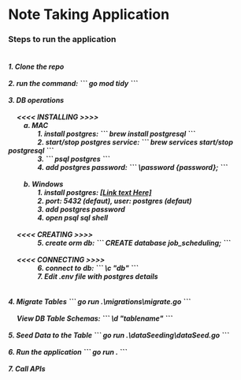 <h1>
    Note Taking Application 
</h1>

<h3>
    Steps to run the application
</h3>

<h5>
    <br/>
    1. Clone the repo
    <br/><br/>
    2. run the command: 
    ```
    go mod tidy
    ```
    <br/><br/>
    3. DB operations
    <br/><br/>&emsp;
    <<<< INSTALLING >>>>
    <br/>&emsp;&emsp;
    a. MAC 
    <br/>&emsp;&emsp;&emsp;&emsp;
    1. install postgres: 
    ```
    brew install postgresql
    ```
    <br/>&emsp;&emsp;&emsp;&emsp;
    2. start/stop postgres service: 
    ```
    brew services start/stop postgresql
    ```
    <br/>&emsp;&emsp;&emsp;&emsp;
    3. 
    ```
    psql postgres
    ```
    <br/>&emsp;&emsp;&emsp;&emsp;
    4. add postgres password: 
    ```
    \password {password};
    ```
    <br/><br/>&emsp;&emsp;
    b. Windows
    <br/>&emsp;&emsp;&emsp;&emsp;
    1. install postgres: 
    <!-- (https://www.postgresql.org/download/windows/) -->
    <a href="https://www.postgresql.org/download/windows/">[Link text Here]</a>
    <br/>&emsp;&emsp;&emsp;&emsp;
    2. port: 5432 (defaut), user: postgres (defaut)
    <br/>&emsp;&emsp;&emsp;&emsp;
    3. add postgres password
    <br/>&emsp;&emsp;&emsp;&emsp;
    4. open psql sql shell
    <br/><br/>&emsp;
    <<<< CREATING >>>>
    <br/>&emsp;&emsp;&emsp;&emsp;
    5. create orm db: 
    ```
    CREATE database job_scheduling;
    ```
    <br/><br/>&emsp;
    <<<< CONNECTING >>>>
    <br/>&emsp;&emsp;&emsp;&emsp;
    6. connect to db: 
    ```
    \c "db"
    ```
    <br/>&emsp;&emsp;&emsp;&emsp;
    7. Edit .env file with postgres details
    <br/><br/><br/>
    4. Migrate Tables 
    ```
    go run .\migrations\migrate.go
    ```
    <br/><br/>&emsp;
    View DB Table Schemas: 
    ```
    \d "tablename"
    ```
    <br/><br/>
    5. Seed Data to the Table 
    ```
    go run .\dataSeeding\dataSeed.go
    ```
    <br/><br/>
    6. Run the application 
    ```
    go run .
    ```
    <br/><br/>
    7. Call APIs
</h5>